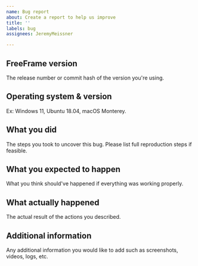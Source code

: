 ```yaml
---
name: Bug report
about: Create a report to help us improve
title: ''
labels: bug
assignees: JeremyMeissner

---
```


## FreeFrame version

The release number or commit hash of the version you're using.

## Operating system & version

Ex: Windows 11, Ubuntu 18.04, macOS Monterey.

## What you did

The steps you took to uncover this bug. Please list full reproduction steps if
feasible.

## What you expected to happen

What you think should've happened if everything was working properly.

## What actually happened

The actual result of the actions you described.

## Additional information

Any additional information you would like to add such as screenshots, videos, logs, etc.
